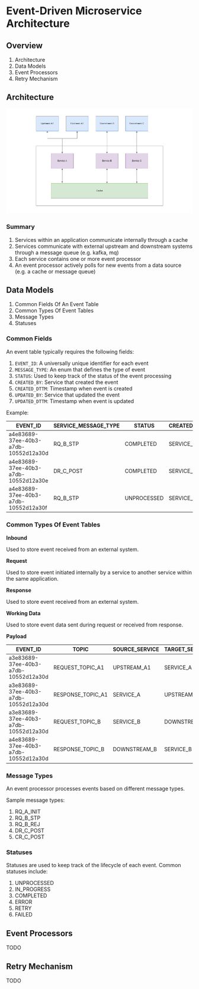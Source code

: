 
# Event-Driven Microservice Architecture

## Overview

1. Architecture
1. Data Models
1. Event Processors
1. Retry Mechanism

## Architecture

![architecture](images/architecture.png)

### Summary

1. Services within an application communicate internally through a cache
1. Services communicate with external upstream and downstream systems through a message queue (e.g. kafka, mq)
1. Each service contains one or more event processor
1. An event processor actively polls for new events from a data source (e.g. a cache or message queue)

## Data Models

1. Common Fields Of An Event Table
1. Common Types Of Event Tables
1. Message Types
1. Statuses

### Common Fields

An event table typically requires the following fields:

1. `EVENT_ID`: A universally unique identifier for each event
1. `MESSAGE_TYPE`: An enum that defines the type of event
1. `STATUS`: Used to keep track of the status of the event processing
1. `CREATED_BY`: Service that created the event
1. `CREATED_DTTM`: Timestamp when event is created
1. `UPDATED_BY`: Service that updated the event
1. `UPDATED_DTTM`: Timestamp when event is updated

Example:

| EVENT_ID | SERVICE_MESSAGE_TYPE | STATUS | CREATED_BY | CREATED_DTTM | UPDATED_BY | UPDATED_DTTM |
| - | - | - | - | - | - | - |
| a4e83689-37ee-40b3-a7db-10552d12a30d | RQ_B_STP | COMPLETED | SERVICE_A | 2019-10-12T07:20:50.52Z | SERVICE_B | 2019-10-12T07:20:50.52Z |
| a4e83689-37ee-40b3-a7db-10552d12a30e | DR_C_POST | COMPLETED | SERVICE_B | 2019-10-12T07:20:50.52Z | SERVICE_C | 2019-10-12T07:20:50.52Z |
| a4e83689-37ee-40b3-a7db-10552d12a30f | RQ_B_STP | UNPROCESSED | SERVICE_A | 2019-10-12T07:20:50.52Z | SERVICE_A | 2019-10-12T07:20:50.52Z |

### Common Types Of Event Tables

__Inbound__

Used to store event received from an external system.

__Request__

Used to store event initiated internally by a service to another service within the same application.

__Response__

Used to store event received from an external system.

__Working Data__

Used to store event data sent during request or received from response.

__Payload__

| EVENT_ID | TOPIC | SOURCE_SERVICE | TARGET_SERVICE | PAYLOAD | CREATED_BY | CREATED_DTTM |
| - | - | - | - | - | - | - |
| a3e83689-37ee-40b3-a7db-10552d12a30d | REQUEST_TOPIC_A1 | UPSTREAM_A1 | SERVICE_A | {"event_id":"a3e83689-37ee-40b3-a7db-10552d12a30d","message_type":"RQ_A_INIT"} | SERVICE_A | 2019-10-12T07:20:50.52Z |
| a3e83689-37ee-40b3-a7db-10552d12a30d | RESPONSE_TOPIC_A1 | SERVICE_A | UPSTREAM_A1 | {"event_id":"a3e83689-37ee-40b3-a7db-10552d12a30d","status":"ACCEPTED"} | SERVICE_A | 2019-10-12T07:20:50.52Z |
| a3e83689-37ee-40b3-a7db-10552d12a30d | REQUEST_TOPIC_B | SERVICE_B | DOWNSTREAM_B | {"event_id":"a3e83689-37ee-40b3-a7db-10552d12a30d","message_type":"RQ_B_STP"} | SERVICE_B | 2019-10-12T07:20:50.52Z |
| a4e83689-37ee-40b3-a7db-10552d12a30d | RESPONSE_TOPIC_B | DOWNSTREAM_B | SERVICE_B | {"event_id":"a4e83689-37ee-40b3-a7db-10552d12a30d","status":"ACCEPTED"} | SERVICE_B | 2019-10-12T07:20:50.52Z |

### Message Types

An event processor processes events based on different message types.

Sample message types:

1. RQ_A_INIT
1. RQ_B_STP
1. RQ_B_REJ
1. DR_C_POST
1. CR_C_POST 

### Statuses

Statuses are used to keep track of the lifecycle of each event. Common statuses include:

1. UNPROCESSED
1. IN_PROGRESS
1. COMPLETED
1. ERROR
1. RETRY
1. FAILED

## Event Processors

TODO

## Retry Mechanism

TODO

